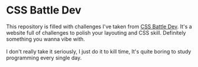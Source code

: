 # CSS Battle Dev
This repository is filled with challenges I've taken from <a href="https://cssbattle.dev/">CSS Battle Dev</a>. It's a website full of challenges to polish your layouting and CSS skill. Definitely something you wanna vibe with.
<br><br>
I don't really take it seriously, I just do it to kill time, It's quite boring to study programming every single day.
